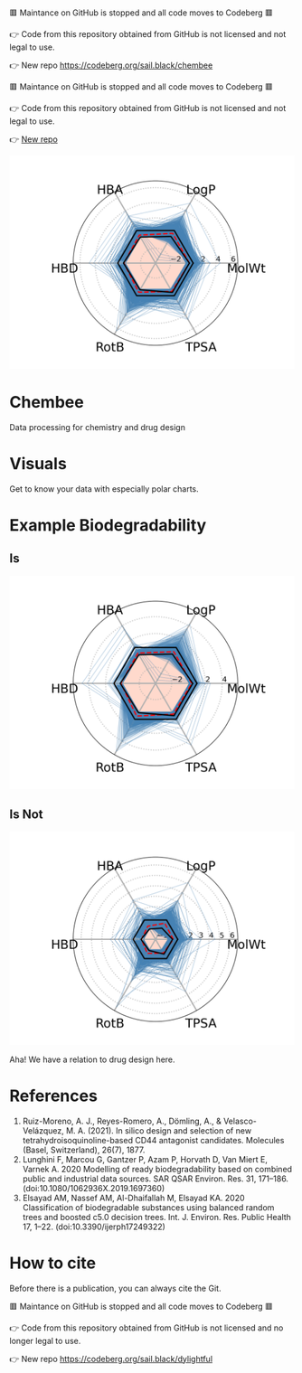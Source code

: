 🟥 Maintance on GitHub is stopped and all code moves to Codeberg 🟥

👉 Code from this repository obtained from GitHub is not licensed and not legal to use.

👉 New repo https://codeberg.org/sail.black/chembee

🟥 Maintance on GitHub is stopped and all code moves to Codeberg 🟥

👉 Code from this repository obtained from GitHub is not licensed and not legal to use.

👉 [New repo](https://codeberg.org/sail.black/chembee)

![Distribution Dataset](tests/plots/plots.png)
# Chembee
Data processing for chemistry and drug design


# Visuals 
Get to know your data with especially polar charts. 

# Example Biodegradability
## Is 
![Polar Chart](tests/plots/BiodegPolar.png)
## Is Not 
![Polar Chart](tests/plots/NBiodegPolar.png)

Aha! We have a relation to drug design here. 


# References 

1. Ruiz-Moreno, A. J., Reyes-Romero, A., Dömling, A., & Velasco-Velázquez, M. A. (2021). In silico design and selection of new tetrahydroisoquinoline-based CD44 antagonist candidates. Molecules (Basel, Switzerland), 26(7), 1877.
2. Lunghini F, Marcou G, Gantzer P, Azam P, Horvath D, Van Miert E, Varnek A. 2020 Modelling of ready biodegradability based on combined public and industrial data sources. SAR QSAR Environ. Res. 31, 171–186. (doi:10.1080/1062936X.2019.1697360)
3. Elsayad AM, Nassef AM, Al-Dhaifallah M, Elsayad KA. 2020 Classification of biodegradable substances using balanced random trees and boosted c5.0 decision trees. Int. J. Environ. Res. Public Health 17, 1–22. (doi:10.3390/ijerph17249322)

# How to cite

Before there is a publication, you can always cite the Git. 

🟥 Maintance on GitHub is stopped and all code moves to Codeberg 🟥

👉 Code from this repository obtained from GitHub is not licensed and no longer legal to use.

👉 New repo https://codeberg.org/sail.black/dylightful
